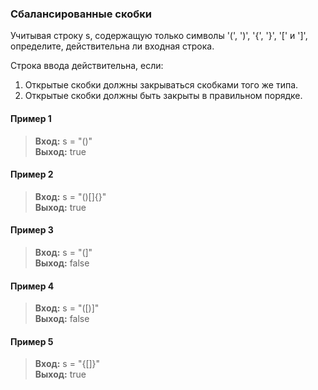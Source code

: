 ### Сбалансированные скобки

Учитывая строку s, содержащую только символы '(', ')', '{', '}', '[' и ']', определите, действительна ли входная строка.

Строка ввода действительна, если:
1. Открытые скобки должны закрываться скобками того же типа.
2. Открытые скобки должны быть закрыты в правильном порядке.

#### Пример 1
> **Вход:** s = "()"  
> **Выход:** true

#### Пример 2
> **Вход:** s = "()[]{}"  
> **Выход:** true

#### Пример 3
> **Вход:** s = "(]"  
> **Выход:** false

#### Пример 4
> **Вход:** s = "([)]"   
> **Выход:** false

#### Пример 5
> **Вход:** s = "{[]}"   
> **Выход:** true